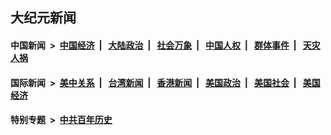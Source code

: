 ## 大纪元新闻

#### 中国新闻 &nbsp;>&nbsp; [中国经济](indexes/ncid283/README.md?05081645) &nbsp;| &nbsp; [大陆政治](indexes/ncid277/README.md?05081645) &nbsp;| &nbsp; [社会万象](indexes/ncid282/README.md?05081645) &nbsp;| &nbsp; [中国人权](indexes/ncid278/README.md?05081645) &nbsp;| &nbsp; [群体事件](indexes/ncid279/README.md?05081645) &nbsp;| &nbsp; [天灾人祸](indexes/ncid280/README.md?05081645)

#### 国际新闻 &nbsp;>&nbsp; [美中关系](indexes/nf1412576/README.md?05081645) &nbsp;| &nbsp; [台湾新闻](indexes/ncid1349361/README.md?05081645) &nbsp;| &nbsp; [香港新闻](indexes/ncid1349362/README.md?05081645) &nbsp;| &nbsp; [美国政治](indexes/ncid1078159/README.md?05081645) &nbsp;| &nbsp; [美国社会](indexes/ncid1078160/README.md?05081645) &nbsp;| &nbsp; [美国经济](indexes/ncid1078158/README.md?05081645)

#### 特别专题 &nbsp;>&nbsp; [中共百年历史](https://github.com/epoch-news/epoch-special/blob/master/README.md?05081645)  

